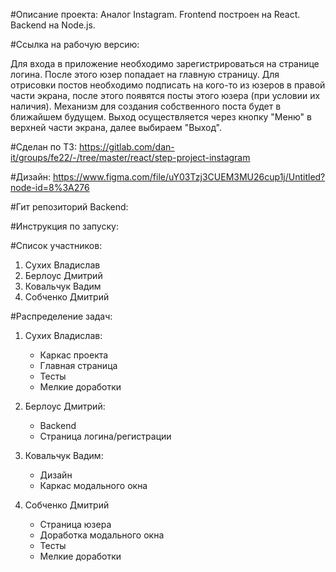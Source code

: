 #Описание проекта:
Аналог Instagram.
Frontend построен на React. Backend на Node.js.

#Ссылка на рабочую версию:


Для входа в приложение необходимо зарегистрироваться на странице логина.
После этого юзер попадает на главную страницу.
Для отрисовки постов необходимо подписать на кого-то из юзеров в правой части экрана, после этого появятся посты этого юзера (при условии их наличия).
Механизм для создания собственного поста будет в ближайшем будущем.
Выход осуществляется через кнопку "Меню" в верхней части экрана, далее выбираем "Выход".

#Сделан по ТЗ:
https://gitlab.com/dan-it/groups/fe22/-/tree/master/react/step-project-instagram

#Дизайн:
https://www.figma.com/file/uY03Tzj3CUEM3MU26cup1j/Untitled?node-id=8%3A276

#Гит репозиторий Backend:


#Инструкция по запуску:

#Список участников:
1. Сухих Владислав
2. Берлоус Дмитрий
3. Ковальчук Вадим
4. Собченко Дмитрий

#Распределение задач:
1. Сухих Владислав:
    - Каркас проекта
    - Главная страница
    - Тесты
    - Мелкие доработки
    
2. Берлоус Дмитрий:
    - Backend
    - Страница логина/регистрации

3. Ковальчук Вадим:
    - Дизайн
    - Каркас модального окна
    
4. Собченко Дмитрий
    - Страница юзера
    - Доработка модального окна
    - Тесты
    - Мелкие доработки
    
    
